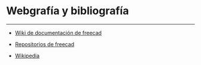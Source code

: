 # Webgrafía y bibliografía

***
* [Wiki de documentación de freecad](https://wiki.freecadweb.org/)

* [Repositorios de freecad](https://github.com/FreeCAD)
  
* [Wikipedia](https://es.wikipedia.org/wiki/Wikipedia:Portada)
